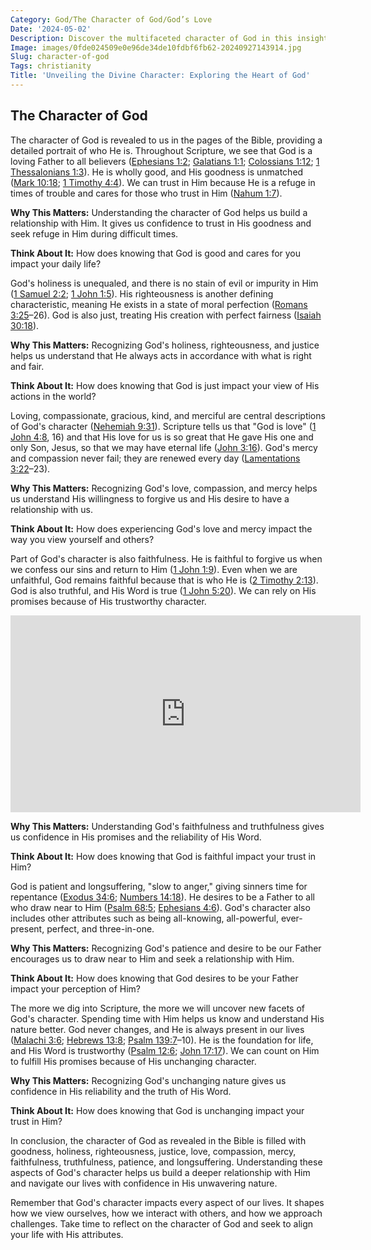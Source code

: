 ```yaml
---
Category: God/The Character of God/God’s Love
Date: '2024-05-02'
Description: Discover the multifaceted character of God in this insightful article. Explore His attributes, nature, and role in shaping beliefs and spirituality.
Image: images/0fde024509e0e96de34de10fdbf6fb62-20240927143914.jpg
Slug: character-of-god
Tags: christianity
Title: 'Unveiling the Divine Character: Exploring the Heart of God'
---
```


## The Character of God

The character of God is revealed to us in the pages of the Bible, providing a detailed portrait of who He is. Throughout Scripture, we see that God is a loving Father to all believers ([Ephesians 1:2](https://www.bibleref.com/Ephesians/1/Ephesians-1-2.html); [Galatians 1:1](https://www.bibleref.com/Galatians/1/Galatians-1-1.html); [Colossians 1:12](https://www.bibleref.com/Colossians/1/Colossians-1-12.html); [1 Thessalonians 1:3](https://www.bibleref.com/1-Thessalonians/1/1-Thessalonians-1-3.html)). He is wholly good, and His goodness is unmatched ([Mark 10:18](https://www.bibleref.com/Mark/10/Mark-10-18.html); [1 Timothy 4:4](https://www.bibleref.com/1-Timothy/4/1-Timothy-4-4.html)). We can trust in Him because He is a refuge in times of trouble and cares for those who trust in Him ([Nahum 1:7](https://www.bibleref.com/Nahum/1/Nahum-1-7.html)).

**Why This Matters:** Understanding the character of God helps us build a relationship with Him. It gives us confidence to trust in His goodness and seek refuge in Him during difficult times.

**Think About It:** How does knowing that God is good and cares for you impact your daily life?

God's holiness is unequaled, and there is no stain of evil or impurity in Him ([1 Samuel 2:2](https://www.bibleref.com/1-Samuel/2/1-Samuel-2-2.html); [1 John 1:5](https://www.bibleref.com/1-John/1/1-John-1-5.html)). His righteousness is another defining characteristic, meaning He exists in a state of moral perfection ([Romans 3:25](https://www.bibleref.com/Romans/3/Romans-3-25.html)–26). God is also just, treating His creation with perfect fairness ([Isaiah 30:18](https://www.bibleref.com/Isaiah/30/Isaiah-30-18.html)).

**Why This Matters:** Recognizing God's holiness, righteousness, and justice helps us understand that He always acts in accordance with what is right and fair.

**Think About It:** How does knowing that God is just impact your view of His actions in the world?

Loving, compassionate, gracious, kind, and merciful are central descriptions of God's character ([Nehemiah 9:31](https://www.bibleref.com/Nehemiah/9/Nehemiah-9-31.html)). Scripture tells us that "God is love" ([1 John 4:8](https://www.bibleref.com/1-John/4/1-John-4-8.html), 16) and that His love for us is so great that He gave His one and only Son, Jesus, so that we may have eternal life ([John 3:16](https://www.bibleref.com/John/3/John-3-16.html)). God's mercy and compassion never fail; they are renewed every day ([Lamentations 3:22](https://www.bibleref.com/Lamentations/3/Lamentations-3-22.html)–23).

**Why This Matters:** Recognizing God's love, compassion, and mercy helps us understand His willingness to forgive us and His desire to have a relationship with us.

**Think About It:** How does experiencing God's love and mercy impact the way you view yourself and others?

Part of God's character is also faithfulness. He is faithful to forgive us when we confess our sins and return to Him ([1 John 1:9](https://www.bibleref.com/1-John/1/1-John-1-9.html)). Even when we are unfaithful, God remains faithful because that is who He is ([2 Timothy 2:13](https://www.bibleref.com/2-Timothy/2/2-Timothy-2-13.html)). God is also truthful, and His Word is true ([1 John 5:20](https://www.bibleref.com/1-John/5/1-John-5-20.html)). We can rely on His promises because of His trustworthy character.


<iframe width="560" height="315" src="https://www.youtube.com/embed/nxwzq1PJImM" frameborder="0" allow="autoplay; encrypted-media" allowfullscreen></iframe>


**Why This Matters:** Understanding God's faithfulness and truthfulness gives us confidence in His promises and the reliability of His Word.

**Think About It:** How does knowing that God is faithful impact your trust in Him?

God is patient and longsuffering, "slow to anger," giving sinners time for repentance ([Exodus 34:6](https://www.bibleref.com/Exodus/34/Exodus-34-6.html); [Numbers 14:18](https://www.bibleref.com/Numbers/14/Numbers-14-18.html)). He desires to be a Father to all who draw near to Him ([Psalm 68:5](https://www.bibleref.com/Psalm/68/Psalm-68-5.html); [Ephesians 4:6](https://www.bibleref.com/Ephesians/4/Ephesians-4-6.html)). God's character also includes other attributes such as being all-knowing, all-powerful, ever-present, perfect, and three-in-one.

**Why This Matters:** Recognizing God's patience and desire to be our Father encourages us to draw near to Him and seek a relationship with Him.

**Think About It:** How does knowing that God desires to be your Father impact your perception of Him?

The more we dig into Scripture, the more we will uncover new facets of God's character. Spending time with Him helps us know and understand His nature better. God never changes, and He is always present in our lives ([Malachi 3:6](https://www.bibleref.com/Malachi/3/Malachi-3-6.html); [Hebrews 13:8](https://www.bibleref.com/Hebrews/13/Hebrews-13-8.html); [Psalm 139:7](https://www.bibleref.com/Psalm/139/Psalm-139-7.html)–10). He is the foundation for life, and His Word is trustworthy ([Psalm 12:6](https://www.bibleref.com/Psalm/12/Psalm-12-6.html); [John 17:17](https://www.bibleref.com/John/17/John-17-17.html)). We can count on Him to fulfill His promises because of His unchanging character.

**Why This Matters:** Recognizing God's unchanging nature gives us confidence in His reliability and the truth of His Word.

**Think About It:** How does knowing that God is unchanging impact your trust in Him?

In conclusion, the character of God as revealed in the Bible is filled with goodness, holiness, righteousness, justice, love, compassion, mercy, faithfulness, truthfulness, patience, and longsuffering. Understanding these aspects of God's character helps us build a deeper relationship with Him and navigate our lives with confidence in His unwavering nature.

Remember that God's character impacts every aspect of our lives. It shapes how we view ourselves, how we interact with others, and how we approach challenges. Take time to reflect on the character of God and seek to align your life with His attributes.